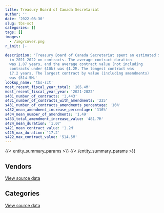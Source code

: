 ```yaml
---
title: Treasury Board of Canada Secretariat
author: ''
date: '2022-08-30'
slug: tbs-sct
categories: []
tags: []
images:
  - /img/cover.png
r_init: |-
  
description: 'Treasury Board of Canada Secretariat spent an estimated $165.4M
  in 2021-2022 on contracts. The average contract duration
  was 1.07 years, and the average contract value (not including
  contracts under $10k) was $1.2M. The longest contract was
  17.2 years. The largest contract by value (including amendments)
  was $514.5M.'
lookup_name: 'tbs-sct'
most_recent_fiscal_year_total: '165.4M'
most_recent_fiscal_year_year: '2021-2022'
s431_number_of_contracts: '1,443'
s431_number_of_contracts_with_amendments: '225'
s431_number_of_contracts_amendments_percentage: '16%'
s432_mean_amendment_increase_percentage: '116%'
s434_mean_number_of_amendments: '1.49'
s433_total_amendment_increase_value: '481.7M'
s424_mean_duration: '1.07'
s421_mean_contract_value: '1.2M'
s425_max_duration: '17.2'
s422_max_contract_value: '514.5M'
---
```


<script src="/rmarkdown-libs/htmlwidgets/htmlwidgets.js"></script>
<link href="/rmarkdown-libs/datatables-css/datatables-crosstalk.css" rel="stylesheet" />
<script src="/rmarkdown-libs/datatables-binding/datatables.js"></script>
<script src="/rmarkdown-libs/jquery/jquery-3.6.0.min.js"></script>
<link href="/rmarkdown-libs/dt-core-bootstrap/css/dataTables.bootstrap.min.css" rel="stylesheet" />
<link href="/rmarkdown-libs/dt-core-bootstrap/css/dataTables.bootstrap.extra.css" rel="stylesheet" />
<script src="/rmarkdown-libs/dt-core-bootstrap/js/jquery.dataTables.min.js"></script>
<script src="/rmarkdown-libs/dt-core-bootstrap/js/dataTables.bootstrap.min.js"></script>
<link href="/rmarkdown-libs/crosstalk/css/crosstalk.min.css" rel="stylesheet" />
<script src="/rmarkdown-libs/crosstalk/js/crosstalk.min.js"></script>
<script src="/rmarkdown-libs/htmlwidgets/htmlwidgets.js"></script>
<link href="/rmarkdown-libs/datatables-css/datatables-crosstalk.css" rel="stylesheet" />
<script src="/rmarkdown-libs/datatables-binding/datatables.js"></script>
<script src="/rmarkdown-libs/jquery/jquery-3.6.0.min.js"></script>
<link href="/rmarkdown-libs/dt-core-bootstrap/css/dataTables.bootstrap.min.css" rel="stylesheet" />
<link href="/rmarkdown-libs/dt-core-bootstrap/css/dataTables.bootstrap.extra.css" rel="stylesheet" />
<script src="/rmarkdown-libs/dt-core-bootstrap/js/jquery.dataTables.min.js"></script>
<script src="/rmarkdown-libs/dt-core-bootstrap/js/dataTables.bootstrap.min.js"></script>
<link href="/rmarkdown-libs/crosstalk/css/crosstalk.min.css" rel="stylesheet" />
<script src="/rmarkdown-libs/crosstalk/js/crosstalk.min.js"></script>

{{< entity_summary_params >}}
{{< /entity_summary_params >}}

## Vendors

<div id="htmlwidget-1" style="width:100%;height:auto;" class="datatables html-widget"></div>
<script type="application/json" data-for="htmlwidget-1">{"x":{"style":"bootstrap","filter":"none","vertical":false,"data":[["<a href=\"/vendors/49_solutions/\">49 Solutions<\/a>","<a href=\"/vendors/4plan_consulting/\">4Plan Consulting<\/a>","<a href=\"/vendors/a_hundred_answers/\">A Hundred Answers<\/a>","<a href=\"/vendors/abs_americas/\">ABS Americas<\/a>","<a href=\"/vendors/accenture/\">Accenture<\/a>","<a href=\"/vendors/advanced_chippewa_technologies/\">Advanced Chippewa Technologies<\/a>","<a href=\"/vendors/altis_human_resources/\">Altis Human Resources<\/a>","<a href=\"/vendors/amazon/\">Amazon<\/a>","<a href=\"/vendors/aon_reed_stenhouse/\">Aon Reed Stenhouse<\/a>","<a href=\"/vendors/artemp_personnel_services/\">Artemp Personnel Services<\/a>","<a href=\"/vendors/avi_spl_canada/\">AVI SPL Canada<\/a>","<a href=\"/vendors/bdo_canada/\">BDO Canada<\/a>","<a href=\"/vendors/bell_canada/\">Bell Canada<\/a>","<a href=\"/vendors/ca/\">CA<\/a>","<a href=\"/vendors/cache_computer_consulting/\">Cache Computer Consulting<\/a>","<a href=\"/vendors/canada_post/\">Canada Post<\/a>","<a href=\"/vendors/canadian_corps_of_commissionaires/\">Canadian Corps of Commissionaires<\/a>","<a href=\"/vendors/carahsoft_technology/\">Carahsoft Technology<\/a>","<a href=\"/vendors/carleton_university/\">Carleton University<\/a>","<a href=\"/vendors/cbci_telecom/\">CBCI Telecom<\/a>","<a href=\"/vendors/cdw_canada/\">CDW Canada<\/a>","<a href=\"/vendors/cgi/\">CGI<\/a>","<a href=\"/vendors/cision_canada/\">Cision Canada<\/a>","<a href=\"/vendors/cistel_technology/\">Cistel Technology<\/a>","<a href=\"/vendors/closereach/\">CloseReach<\/a>","<a href=\"/vendors/colliers_project_leaders/\">Colliers Project Leaders<\/a>","<a href=\"/vendors/compugen/\">Compugen<\/a>","<a href=\"/vendors/conexsys/\">CONEXSYS<\/a>","<a href=\"/vendors/connex_telecommunications/\">Connex Telecommunications<\/a>","<a href=\"/vendors/contract_community/\">Contract Community<\/a>","<a href=\"/vendors/coradix_technology_consulting/\">Coradix Technology Consulting<\/a>","<a href=\"/vendors/csdc_systems/\">CSDC Systems<\/a>","<a href=\"/vendors/dalhousie_university/\">Dalhousie University<\/a>","<a href=\"/vendors/delco_automation/\">Delco Automation<\/a>","<a href=\"/vendors/dell_computer/\">Dell Computer<\/a>","<a href=\"/vendors/deloitte_and_touche/\">Deloitte and Touche<\/a>","<a href=\"/vendors/dls_technology/\">DLS Technology<\/a>","<a href=\"/vendors/donna_cona/\">Donna Cona<\/a>","<a href=\"/vendors/eclipsys_solutions/\">Eclipsys Solutions<\/a>","<a href=\"/vendors/ecole_de_langues_abce/\">Ecole De Langues Abce<\/a>","<a href=\"/vendors/ecole_de_langues_la_cite/\">Ecole De Langues La Cite<\/a>","<a href=\"/vendors/environics_research_group/\">Environics Research Group<\/a>","<a href=\"/vendors/ernst_young/\">Ernst Young<\/a>","<a href=\"/vendors/evaluation_personnel_selection/\">Evaluation Personnel Selection<\/a>","<a href=\"/vendors/excel_human_resources/\">Excel Human Resources<\/a>","<a href=\"/vendors/fast_track_staffing/\">Fast Track Staffing<\/a>","<a href=\"/vendors/ford_motor_company/\">Ford Motor Company<\/a>","<a href=\"/vendors/forrester_research/\">Forrester Research<\/a>","<a href=\"/vendors/gartner/\">Gartner<\/a>","<a href=\"/vendors/gc_strategies/\">GC Strategies<\/a>","<a href=\"/vendors/general_dynamics/\">General Dynamics<\/a>","<a href=\"/vendors/genesis_integration/\">Genesis Integration<\/a>","<a href=\"/vendors/gilmore_reproductions/\">Gilmore Reproductions<\/a>","<a href=\"/vendors/global_knowledge/\">Global Knowledge<\/a>","<a href=\"/vendors/global_upholstery/\">Global Upholstery<\/a>","<a href=\"/vendors/goss_gilroy/\">Goss Gilroy<\/a>","<a href=\"/vendors/graybridge_international_consulting/\">Graybridge International Consulting<\/a>","<a href=\"/vendors/i4c_information_technology/\">I4C Information Technology<\/a>","<a href=\"/vendors/ibiska_telecom/\">Ibiska Telecom<\/a>","<a href=\"/vendors/ibm_canada/\">IBM Canada<\/a>","<a href=\"/vendors/iceberg_networks/\">Iceberg Networks<\/a>","<a href=\"/vendors/imp_group/\">IMP Group<\/a>","<a href=\"/vendors/info_tech_research_group/\">Info Tech Research Group<\/a>","<a href=\"/vendors/insa/\">Insa<\/a>","<a href=\"/vendors/ipss/\">IPSS<\/a>","<a href=\"/vendors/itex/\">ITEX<\/a>","<a href=\"/vendors/konica_minolta_business_solutions/\">Konica Minolta Business Solutions<\/a>","<a href=\"/vendors/kpmg/\">KPMG<\/a>","<a href=\"/vendors/les_traductions_tessier/\">Les Traductions Tessier<\/a>","<a href=\"/vendors/like_10/\">Like 10<\/a>","<a href=\"/vendors/linovati/\">Linovati<\/a>","<a href=\"/vendors/lro_staffing/\">LRO Staffing<\/a>","<a href=\"/vendors/lumina_it/\">Lumina IT<\/a>","<a href=\"/vendors/maplesoft_consulting/\">Maplesoft Consulting<\/a>","<a href=\"/vendors/maxsys_staffing_and_consulting/\">Maxsys Staffing and Consulting<\/a>","<a href=\"/vendors/mccarthy_tetrault/\">McCarthy Tetrault<\/a>","<a href=\"/vendors/mdos_consulting/\">MDOS Consulting<\/a>","<a href=\"/vendors/media_q/\">Media Q<\/a>","<a href=\"/vendors/microsoft_canada/\">Microsoft Canada<\/a>","<a href=\"/vendors/mnp/\">MNP<\/a>","<a href=\"/vendors/modis_canada/\">Modis Canada<\/a>","<a href=\"/vendors/morneau_shepell/\">Morneau Shepell<\/a>","<a href=\"/vendors/newfound_recruiting/\">Newfound Recruiting<\/a>","<a href=\"/vendors/nisha_techonologies/\">Nisha Techonologies<\/a>","<a href=\"/vendors/northern_micro/\">Northern Micro<\/a>","<a href=\"/vendors/nova_networks/\">Nova Networks<\/a>","<a href=\"/vendors/onix_networking_canada/\">Onix Networking Canada<\/a>","<a href=\"/vendors/onx_enterprise_solutions/\">OnX Enterprise Solutions<\/a>","<a href=\"/vendors/opentext/\">OpenText<\/a>","<a href=\"/vendors/oproma/\">Oproma<\/a>","<a href=\"/vendors/optiv_canada_federal/\">Optiv Canada Federal<\/a>","<a href=\"/vendors/oracle_canada/\">Oracle Canada<\/a>","<a href=\"/vendors/orangutech/\">Orangutech<\/a>","<a href=\"/vendors/pitney_bowes/\">Pitney Bowes<\/a>","<a href=\"/vendors/pleiad_canada/\">Pleiad Canada<\/a>","<a href=\"/vendors/pricewaterhouse_coopers/\">Pricewaterhouse Coopers<\/a>","<a href=\"/vendors/printers_plus/\">Printers Plus<\/a>","<a href=\"/vendors/procom_consultants/\">Procom Consultants<\/a>","<a href=\"/vendors/prologic_systems/\">Prologic Systems<\/a>","<a href=\"/vendors/prosci_canada/\">Prosci Canada<\/a>","<a href=\"/vendors/protak_consulting_group/\">Protak Consulting Group<\/a>","<a href=\"/vendors/qmr/\">QMR<\/a>","<a href=\"/vendors/queen_s_university/\">Queen’s University<\/a>","<a href=\"/vendors/quintet_consulting/\">Quintet Consulting<\/a>","<a href=\"/vendors/randstad/\">Randstad<\/a>","<a href=\"/vendors/rhea/\">RHEA<\/a>","<a href=\"/vendors/rogers/\">Rogers<\/a>","<a href=\"/vendors/samson_associes/\">Samson Associes<\/a>","<a href=\"/vendors/sap/\">SAP<\/a>","<a href=\"/vendors/sas_institute/\">SAS Institute<\/a>","<a href=\"/vendors/shi_canada/\">SHI Canada<\/a>","<a href=\"/vendors/si_systems/\">SI Systems<\/a>","<a href=\"/vendors/sierra_systems_group/\">Sierra Systems Group<\/a>","<a href=\"/vendors/softchoice/\">Softchoice<\/a>","<a href=\"/vendors/solotech/\">Solotech<\/a>","<a href=\"/vendors/stantec/\">Stantec<\/a>","<a href=\"/vendors/sun_life_assurance_company/\">Sun Life Assurance Company<\/a>","<a href=\"/vendors/suse_software_solutions_canada/\">SUSE Software Solutions Canada<\/a>","<a href=\"/vendors/systematix_solutions/\">Systematix Solutions<\/a>","<a href=\"/vendors/systemscope/\">Systemscope<\/a>","<a href=\"/vendors/tag_hr/\">Tag HR<\/a>","<a href=\"/vendors/tankatek/\">Tankatek<\/a>","<a href=\"/vendors/tecsis/\">Tecsis<\/a>","<a href=\"/vendors/teknion/\">Teknion<\/a>","<a href=\"/vendors/teksystems_canada/\">Teksystems Canada<\/a>","<a href=\"/vendors/telecom_computer_services/\">Telecom Computer Services<\/a>","<a href=\"/vendors/telus_canada/\">Telus Canada<\/a>","<a href=\"/vendors/teramach_technologies/\">Teramach Technologies<\/a>","<a href=\"/vendors/tes_contract_services/\">TES Contract Services<\/a>","<a href=\"/vendors/the_aim_group/\">The AIM Group<\/a>","<a href=\"/vendors/the_canada_life_assurance_company/\">The Canada Life Assurance Company<\/a>","<a href=\"/vendors/the_halifax_group/\">The Halifax Group<\/a>","<a href=\"/vendors/the_masha_krupp_translation_group/\">The Masha Krupp Translation Group<\/a>","<a href=\"/vendors/the_right_door_consulting/\">The Right Door Consulting<\/a>","<a href=\"/vendors/thomas_schmidt/\">Thomas Schmidt<\/a>","<a href=\"/vendors/thomson_reuters/\">Thomson Reuters<\/a>","<a href=\"/vendors/tiree/\">Tiree<\/a>","<a href=\"/vendors/totem_offisource/\">Totem Offisource<\/a>","<a href=\"/vendors/tpg_technology_consultants/\">Tpg Technology Consultants<\/a>","<a href=\"/vendors/turtle_island_staffing/\">Turtle Island Staffing<\/a>","<a href=\"/vendors/university_of_ottawa/\">University of Ottawa<\/a>","<a href=\"/vendors/university_of_toronto/\">University of Toronto<\/a>","<a href=\"/vendors/university_of_waterloo/\">University of Waterloo<\/a>","<a href=\"/vendors/westbury_national_show_systems/\">Westbury National Show Systems<\/a>","<a href=\"/vendors/wolters_kluwer/\">Wolters Kluwer<\/a>","<a href=\"/vendors/wpp_group_canada_communications/\">WPP Group Canada Communications<\/a>","<a href=\"/vendors/wsp/\">WSP<\/a>","<a href=\"/vendors/zernam_enterprise/\">Zernam Enterprise<\/a>"],[null,134277.44,875.27,null,null,191458.67,702033.6,null,null,162523.32,454015.37,null,null,null,4853119.27,null,655827.59,null,null,67992.94,141795.16,32085.56,1758.33,null,733572.3,null,null,107511.24,null,118226.25,10311.25,46843.22,102900,null,46085.86,768440.59,42709.88,null,248509.73,82545.01,1170429.9,null,1578979.82,null,410915.89,65356.57,null,null,2142610.47,2275318.58,null,78390.37,null,27120,null,418716.26,281276.49,1347344.25,714420.33,6425282.22,156311.51,9315.68,171432.3,88724.55,null,115043.77,401346.52,421651.59,503928.02,null,49494.11,null,337699.48,null,479057.59,null,154761.14,27894.27,1588081.47,null,null,2243.4,null,951769.62,1580426.74,16907.04,901471.91,33900,24998.99,null,null,1973081.7,61552.62,1420.55,1053663.46,427948.74,78783.5,348472.52,27097.72,299167.5,129945.32,500945.39,null,null,692655.8,null,51019.54,24861.24,1087583.48,16415.25,null,1991292.66,161228.77,49883.5,null,2071.67,41432923.03,null,19047425.26,70564.5,39184.18,null,null,46817.51,24577.5,null,5660.25,54257.97,783081.15,984580.77,null,158026.82,1362079.17,null,149740,null,639993.11,10576.8,null,83051.52,37698.75,21598.6,null,48535.81,3305.01,null,null,null],[null,134645.33,null,null,null,52632.46,2027676.87,null,null,null,154633.83,215411.9,null,null,5491184.49,446.74,633831.94,3706.34,22261,153131.35,25956.1,null,10163.17,383952.55,241802.53,192100,null,57827.78,2159.83,99499.89,null,11807.06,null,97559.73,null,1917992.61,29506.43,null,null,82771.16,1537744.25,81643.54,1161937.17,null,35683.8,36871.85,9785.02,2159.34,1935040.51,2789043.33,11004.14,null,21637.24,null,24998.71,442505.44,230444.12,162419.58,698301.12,4443546.42,17174.37,27719.84,78708.82,null,null,null,384556.61,39900,38657.49,null,null,29662.5,338624.69,105903.6,604825.74,114727.07,194961.15,28944.84,2901068.97,144983.52,null,5006.61,null,1798404.11,662955.04,62290.08,903941.7,null,null,79715.85,null,null,1215920.6,null,1261753.47,420219.79,110410.83,159071.6,5844.61,284839.1,128824.68,875251.64,null,78360.93,824823.91,27056.33,46686.37,39324,4109351.5,127612.53,77600.26,3449651,161670.5,142016.74,null,22788.33,41546437.88,null,14398340.28,183622.82,117131.14,null,null,65486.08,1475894.78,null,null,122493.01,1681301.26,914052.23,null,40697.32,1365810.9,258991.9,150150.25,20195.7,null,null,818057.46,18790.44,24096.75,null,null,20719.34,24944.99,null,null,23479.14],[140485.08,55918.28,null,31176.25,null,29452.08,925003.03,658790,null,null,null,null,null,null,4968721.91,12547.02,699340.19,46294.45,null,54236.12,26417.34,null,null,921991.33,438513.91,null,null,null,22813.17,null,null,30902.04,null,65717.7,null,2312773.61,87301.31,null,null,41385.58,1254802.57,73105.1,817066.34,null,963735.85,84003.62,45366.89,64436.36,1092549.56,1517169.1,null,null,11788.16,null,null,403605.08,151939.43,null,null,1725012.93,40523.43,19464.48,61477.55,182325.42,null,null,273072.2,27922.43,null,null,null,null,653263.99,73016.08,195174.26,450272.93,296011.14,41970.26,6680433.55,null,null,4992.93,473897.39,19217.06,2268387.16,12546.57,755754.54,null,null,null,23962.89,null,1771488.97,null,1100710.59,595810.87,54679.18,867617.65,null,null,null,549029.54,39550,97551.61,800275.61,233916.24,33105.34,null,6981465.09,null,null,5064924.6,161228.77,135207.53,56334.13,null,41432923.03,174401.4,16149799.83,39550,354684.49,null,null,17016.64,2185472.01,null,null,72764.79,1949625.88,1102103,null,null,1362079.17,615882.71,149740,null,39995.22,null,998632.01,33857.96,null,null,39954.54,null,32797.31,81726.25,null,null],[445887.42,null,null,8741,452000,108002.86,679762.72,658790,10735,null,543603.68,681201.13,14059.37,25349.97,5803813.17,12660.02,622091.18,98673.77,null,1185.02,13263.02,null,null,921991.33,2010431.71,null,24957.72,null,null,null,null,37865.07,null,129299.16,null,2158535.99,109670.45,39324,null,null,488600.39,null,762304.8,79816.53,1015169.5,58401.71,null,25004.23,984080.81,1894144.62,null,null,null,null,null,504579.96,65146.72,10593.75,null,890979.24,null,null,350919.38,173111.19,4676.13,null,339622.66,12023.07,null,2415.12,null,null,3100171.34,1782220.52,null,null,857872.26,65061.05,8236229.56,155223.53,1782220.52,4992.93,492799.28,null,1852484.22,133.46,null,null,null,null,59581.02,32387.97,636805.71,null,1140809.1,4256999.39,54679.18,1427156.31,null,21481.3,null,819101.02,27459,67517.71,760460.06,171359.61,43528.17,5322.59,6439693.67,207.33,24698.7,5287804.85,161228.77,28535.54,63962.21,null,41432923.03,196422.3,26162453.05,17927.62,500522.53,97719.01,11884.05,null,2185472.01,79955.21,null,24288.99,933215.26,1477235.38,17935425.62,null,1362079.17,231801.34,149740,null,39999.58,null,183310.53,5293.36,40680,null,40818.93,null,147553.59,295720,7076.77,null]],"container":"<table class=\"table table-striped table-hover row-border order-column display\">\n  <thead>\n    <tr>\n      <th>Vendor<\/th>\n      <th>2018-2019<\/th>\n      <th>2019-2020<\/th>\n      <th>2020-2021<\/th>\n      <th>2021-2022<\/th>\n    <\/tr>\n  <\/thead>\n<\/table>","options":{"order":[[4,"desc"]],"pageLength":10,"autoWidth":true,"columnDefs":[{"targets":1,"render":"function(data, type, row, meta) {\n    return type !== 'display' ? data : DTWidget.formatCurrency(data, \"$\", 2, 3, \",\", \".\", true, null);\n  }"},{"targets":2,"render":"function(data, type, row, meta) {\n    return type !== 'display' ? data : DTWidget.formatCurrency(data, \"$\", 2, 3, \",\", \".\", true, null);\n  }"},{"targets":3,"render":"function(data, type, row, meta) {\n    return type !== 'display' ? data : DTWidget.formatCurrency(data, \"$\", 2, 3, \",\", \".\", true, null);\n  }"},{"targets":4,"render":"function(data, type, row, meta) {\n    return type !== 'display' ? data : DTWidget.formatCurrency(data, \"$\", 2, 3, \",\", \".\", true, null);\n  }"},{"width":"16%","targets":[1,2,3,4]},{"className":"dt-right","targets":[1,2,3,4]}],"orderClasses":false}},"evals":["options.columnDefs.0.render","options.columnDefs.1.render","options.columnDefs.2.render","options.columnDefs.3.render"],"jsHooks":[]}</script>
<p class="text-right">
<a href="https://github.com/GoC-Spending/contracts-data/tree/main/data/out/departments/tbs-sct/summary_by_fiscal_year_by_vendor.csv" class="source-data-link btn btn-link">View source data</a>
</p>

## Categories

<div id="htmlwidget-2" style="width:100%;height:auto;" class="datatables html-widget"></div>
<script type="application/json" data-for="htmlwidget-2">{"x":{"style":"bootstrap","filter":"none","vertical":false,"data":[["<a href=\"/categories/other/\">(Other)<\/a>","<a href=\"/categories/facilities_and_construction/\">Facilities and construction<\/a>","<a href=\"/categories/office_management/\">Office management<\/a>","<a href=\"/categories/professional_services/\">Professional services<\/a>","<a href=\"/categories/information_technology/\">Information technology<\/a>","<a href=\"/categories/medical/\">Medical<\/a>","<a href=\"/categories/transportation_and_logistics/\">Transportation and logistics<\/a>","<a href=\"/categories/industrial_products_and_services/\">Industrial products and services<\/a>","<a href=\"/categories/travel/\">Travel<\/a>","<a href=\"/categories/security_and_protection/\">Security and protection<\/a>","<a href=\"/categories/human_capital/\">Human capital<\/a>"],[4555.3,175233.74,860465.62,80656648.78,36312131.99,null,null,null,21005.76,621927.59,2076956.34],[null,178430.03,1545136.65,72942058.82,44428796.16,26642.34,9785.02,29572.6,10531.65,707364.15,2251061.47],[null,26991.77,472447.16,70121794.14,53914193.51,89414.83,45366.89,76500.85,null,696703.49,1784955.57],[24998.99,null,408986.78,96272399.7,66448310.28,83796.85,null,11678.56,null,726868.97,1425122.95]],"container":"<table class=\"table table-striped table-hover row-border order-column display\">\n  <thead>\n    <tr>\n      <th>Category<\/th>\n      <th>2018-2019<\/th>\n      <th>2019-2020<\/th>\n      <th>2020-2021<\/th>\n      <th>2021-2022<\/th>\n    <\/tr>\n  <\/thead>\n<\/table>","options":{"order":[[4,"desc"]],"dom":"t","pageLength":30,"autoWidth":true,"columnDefs":[{"targets":1,"render":"function(data, type, row, meta) {\n    return type !== 'display' ? data : DTWidget.formatCurrency(data, \"$\", 2, 3, \",\", \".\", true, null);\n  }"},{"targets":2,"render":"function(data, type, row, meta) {\n    return type !== 'display' ? data : DTWidget.formatCurrency(data, \"$\", 2, 3, \",\", \".\", true, null);\n  }"},{"targets":3,"render":"function(data, type, row, meta) {\n    return type !== 'display' ? data : DTWidget.formatCurrency(data, \"$\", 2, 3, \",\", \".\", true, null);\n  }"},{"targets":4,"render":"function(data, type, row, meta) {\n    return type !== 'display' ? data : DTWidget.formatCurrency(data, \"$\", 2, 3, \",\", \".\", true, null);\n  }"},{"width":"16%","targets":[1,2,3,4]},{"className":"dt-right","targets":[1,2,3,4]}],"orderClasses":false,"lengthMenu":[10,25,30,50,100]}},"evals":["options.columnDefs.0.render","options.columnDefs.1.render","options.columnDefs.2.render","options.columnDefs.3.render"],"jsHooks":[]}</script>
<p class="text-right">
<a href="https://github.com/GoC-Spending/contracts-data/tree/main/data/out/departments/tbs-sct/summary_by_fiscal_year_by_category.csv" class="source-data-link btn btn-link">View source data</a>
</p>
